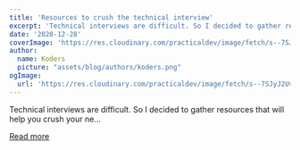```yaml
---
title: 'Resources to crush the technical interview'
excerpt: 'Technical interviews are difficult. So I decided to gather resources that will help you crush your ne...'
date: '2020-12-28'
coverImage: 'https://res.cloudinary.com/practicaldev/image/fetch/s--7SJyJ2Uv--/c_imagga_scale,f_auto,fl_progressive,h_420,q_auto,w_1000/https://dev-to-uploads.s3.amazonaws.com/i/i8ga6wv5y2rwgl4lvu60.png'
author:
  name: Koders
  picture: "assets/blog/authors/koders.png"
ogImage:
  url: 'https://res.cloudinary.com/practicaldev/image/fetch/s--7SJyJ2Uv--/c_imagga_scale,f_auto,fl_progressive,h_420,q_auto,w_1000/https://dev-to-uploads.s3.amazonaws.com/i/i8ga6wv5y2rwgl4lvu60.png'
---
```


Technical interviews are difficult. So I decided to gather resources that will help you crush your ne...

[Read more](https://dev.to/denicmarko/resources-to-crush-the-technical-interview-1fc4)

